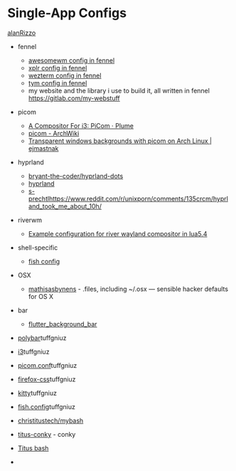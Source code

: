 # Single-App Configs

[alanRizzo](https://github.com/alanRizzo/dot-files)
- fennel
  - [awesomewm config in fennel](https://gitlab.com/Erik.Lundstedt/dotconfigfiles/-/tree/master/.config/awesome)
  - [xplr config in fennel](https://gitlab.com/Erik.Lundstedt/dotconfigfiles/-/tree/master/.config/xplr)
  - [wezterm config in fennel](https://gitlab.com/fennel-scripts/weztermconfig)
  - [tym config in fennel](https://gitlab.com/Erik.Lundstedt/dotconfigfiles/-/tree/master/.config/tym)
  - my website and the library i use to build it, all written in fennel https://gitlab.com/my-webstuff
- picom
  - [A Compositor For i3: PiCom ⋅ Plume](https://fediverse.blog/~/Cmm/a-compositor-for-i3-pi-com/)
  - [picom - ArchWiki](https://wiki.archlinux.org/title/picom)
  - [Transparent windows backgrounds with picom on Arch Linux | ejmastnak](https://www.ejmastnak.com/tutorials/arch/picom/)
- hyprland
  - [bryant-the-coder/hyprland-dots](https://github.com/bryant-the-coder/hyprland-dots)
  - [hyprland](https://www.reddit.com/r/unixporn/comments/13gz5kq/hyprland_my_summer_rice/)
  - [s-prechtl](https://github.com/s-prechtl/dotfiles)https://www.reddit.com/r/unixporn/comments/135crcm/hyprland_took_me_about_10h/   
- riverwm
  - [Example configuration for river wayland compositor in lua5.4](https://gist.github.com/FollieHiyuki/f598db7c548f3397e2a68e4340ac9fdc)
- shell-specific
  - [fish config](https://codeberg.org/anhsirk0/shell-config)
- OSX
  - [mathisasbynens](https://github.com/mathiasbynens/dotfiles) - .files, including ~/.osx — sensible hacker defaults for OS X
- bar
  - [flutter_background_bar](https://github.com/flafydev/flutter_background_bar)


- [polybar](https://github.com/tuffgniuz/polybar)tuffgniuz
- [i3](https://github.com/tuffgniuz/i3)tuffgniuz
- [picom.conf](https://github.com/tuffgniuz/picom.conf)tuffgniuz
- [firefox-css](https://github.com/tuffgniuz/firefox-css)tuffgniuz
- [kitty](https://github.com/tuffgniuz/kitty)tuffgniuz
- [fish.config](https://github.com/tuffgniuz/fish.config)tuffgniuz
- [christitustech/mybash](https://github.com/ChrisTitusTech/mybash)
- [titus-conky](https://github.com/ChrisTitusTech/titus-conky) - conky
- [Titus bash](https://github.com/ChrisTitusTech/mybash)
-
